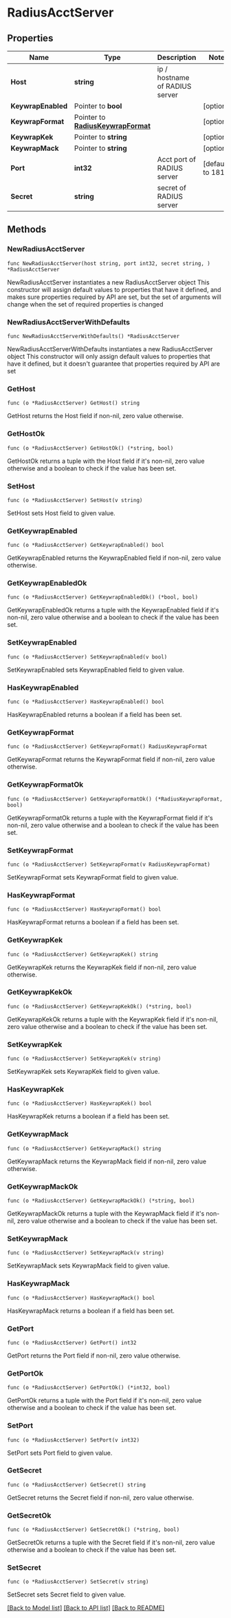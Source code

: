 # RadiusAcctServer

## Properties

Name | Type | Description | Notes
------------ | ------------- | ------------- | -------------
**Host** | **string** | ip / hostname of RADIUS server | 
**KeywrapEnabled** | Pointer to **bool** |  | [optional] 
**KeywrapFormat** | Pointer to [**RadiusKeywrapFormat**](RadiusKeywrapFormat.md) |  | [optional] 
**KeywrapKek** | Pointer to **string** |  | [optional] 
**KeywrapMack** | Pointer to **string** |  | [optional] 
**Port** | **int32** | Acct port of RADIUS server | [default to 1813]
**Secret** | **string** | secret of RADIUS server | 

## Methods

### NewRadiusAcctServer

`func NewRadiusAcctServer(host string, port int32, secret string, ) *RadiusAcctServer`

NewRadiusAcctServer instantiates a new RadiusAcctServer object
This constructor will assign default values to properties that have it defined,
and makes sure properties required by API are set, but the set of arguments
will change when the set of required properties is changed

### NewRadiusAcctServerWithDefaults

`func NewRadiusAcctServerWithDefaults() *RadiusAcctServer`

NewRadiusAcctServerWithDefaults instantiates a new RadiusAcctServer object
This constructor will only assign default values to properties that have it defined,
but it doesn't guarantee that properties required by API are set

### GetHost

`func (o *RadiusAcctServer) GetHost() string`

GetHost returns the Host field if non-nil, zero value otherwise.

### GetHostOk

`func (o *RadiusAcctServer) GetHostOk() (*string, bool)`

GetHostOk returns a tuple with the Host field if it's non-nil, zero value otherwise
and a boolean to check if the value has been set.

### SetHost

`func (o *RadiusAcctServer) SetHost(v string)`

SetHost sets Host field to given value.


### GetKeywrapEnabled

`func (o *RadiusAcctServer) GetKeywrapEnabled() bool`

GetKeywrapEnabled returns the KeywrapEnabled field if non-nil, zero value otherwise.

### GetKeywrapEnabledOk

`func (o *RadiusAcctServer) GetKeywrapEnabledOk() (*bool, bool)`

GetKeywrapEnabledOk returns a tuple with the KeywrapEnabled field if it's non-nil, zero value otherwise
and a boolean to check if the value has been set.

### SetKeywrapEnabled

`func (o *RadiusAcctServer) SetKeywrapEnabled(v bool)`

SetKeywrapEnabled sets KeywrapEnabled field to given value.

### HasKeywrapEnabled

`func (o *RadiusAcctServer) HasKeywrapEnabled() bool`

HasKeywrapEnabled returns a boolean if a field has been set.

### GetKeywrapFormat

`func (o *RadiusAcctServer) GetKeywrapFormat() RadiusKeywrapFormat`

GetKeywrapFormat returns the KeywrapFormat field if non-nil, zero value otherwise.

### GetKeywrapFormatOk

`func (o *RadiusAcctServer) GetKeywrapFormatOk() (*RadiusKeywrapFormat, bool)`

GetKeywrapFormatOk returns a tuple with the KeywrapFormat field if it's non-nil, zero value otherwise
and a boolean to check if the value has been set.

### SetKeywrapFormat

`func (o *RadiusAcctServer) SetKeywrapFormat(v RadiusKeywrapFormat)`

SetKeywrapFormat sets KeywrapFormat field to given value.

### HasKeywrapFormat

`func (o *RadiusAcctServer) HasKeywrapFormat() bool`

HasKeywrapFormat returns a boolean if a field has been set.

### GetKeywrapKek

`func (o *RadiusAcctServer) GetKeywrapKek() string`

GetKeywrapKek returns the KeywrapKek field if non-nil, zero value otherwise.

### GetKeywrapKekOk

`func (o *RadiusAcctServer) GetKeywrapKekOk() (*string, bool)`

GetKeywrapKekOk returns a tuple with the KeywrapKek field if it's non-nil, zero value otherwise
and a boolean to check if the value has been set.

### SetKeywrapKek

`func (o *RadiusAcctServer) SetKeywrapKek(v string)`

SetKeywrapKek sets KeywrapKek field to given value.

### HasKeywrapKek

`func (o *RadiusAcctServer) HasKeywrapKek() bool`

HasKeywrapKek returns a boolean if a field has been set.

### GetKeywrapMack

`func (o *RadiusAcctServer) GetKeywrapMack() string`

GetKeywrapMack returns the KeywrapMack field if non-nil, zero value otherwise.

### GetKeywrapMackOk

`func (o *RadiusAcctServer) GetKeywrapMackOk() (*string, bool)`

GetKeywrapMackOk returns a tuple with the KeywrapMack field if it's non-nil, zero value otherwise
and a boolean to check if the value has been set.

### SetKeywrapMack

`func (o *RadiusAcctServer) SetKeywrapMack(v string)`

SetKeywrapMack sets KeywrapMack field to given value.

### HasKeywrapMack

`func (o *RadiusAcctServer) HasKeywrapMack() bool`

HasKeywrapMack returns a boolean if a field has been set.

### GetPort

`func (o *RadiusAcctServer) GetPort() int32`

GetPort returns the Port field if non-nil, zero value otherwise.

### GetPortOk

`func (o *RadiusAcctServer) GetPortOk() (*int32, bool)`

GetPortOk returns a tuple with the Port field if it's non-nil, zero value otherwise
and a boolean to check if the value has been set.

### SetPort

`func (o *RadiusAcctServer) SetPort(v int32)`

SetPort sets Port field to given value.


### GetSecret

`func (o *RadiusAcctServer) GetSecret() string`

GetSecret returns the Secret field if non-nil, zero value otherwise.

### GetSecretOk

`func (o *RadiusAcctServer) GetSecretOk() (*string, bool)`

GetSecretOk returns a tuple with the Secret field if it's non-nil, zero value otherwise
and a boolean to check if the value has been set.

### SetSecret

`func (o *RadiusAcctServer) SetSecret(v string)`

SetSecret sets Secret field to given value.



[[Back to Model list]](../README.md#documentation-for-models) [[Back to API list]](../README.md#documentation-for-api-endpoints) [[Back to README]](../README.md)


